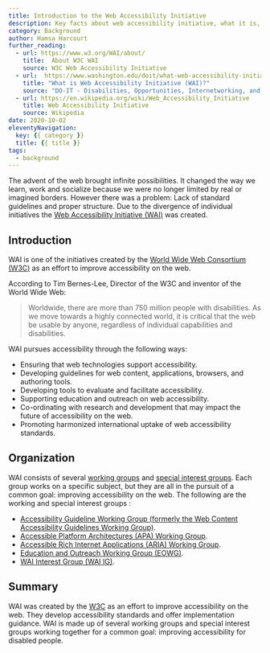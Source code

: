 ```yaml
---
title: Introduction to the Web Accessibility Initiative
description: Key facts about web accessibility initiative, what it is, and why it exists.
category: Background
author: Hamsa Harcourt
further_reading:
  - url: https://www.w3.org/WAI/about/
    title:  About W3C WAI
    source: W3C Web Accessibility Initiative
  - url:  https://www.washington.edu/doit/what-web-accessibility-initiative-wai
    title: "What is Web Accessibility Initiative (WAI)?"
    source: "DO-IT - Disabilities, Opportunities, Internetworking, and Technology"
  - url: https://en.wikipedia.org/wiki/Web_Accessibility_Initiative
    title: Web Accessibility Initiative
    source: Wikipedia
date: 2020-10-02
eleventyNavigation:
  key: {{ category }}
  title: {{ title }}
tags:
  - background
---
```


The advent of the web brought infinite possibilities. It changed the way we learn, work and socialize because we were no longer limited by real or imagined borders. However there was a problem: Lack of standard guidelines and proper structure. Due to the divergence of individual initiatives the [Web Accessibility Initiative (<abbr>WAI</abbr>)](https://www.w3.org/WAI/) was created.

## Introduction

WAI is one of the initiatives created by the [World Wide Web Consortium (<abbr>W3C</abbr>)](https://www.w3.org/Consortium/) as an effort to improve accessibility on the web.

According to Tim Bernes-Lee, Director of the W3C and inventor of the World Wide Web:

<blockquote>
	<p>Worldwide, there are more than 750 million people with disabilities. As we move towards a highly connected world, it is critical that the web be usable by anyone, regardless of individual capabilities and disabilities.</p>
</blockquote>

<abbr>WAI</abbr> pursues accessibility through the following ways:

- Ensuring that web technologies support accessibility.
- Developing guidelines for web content, applications, browsers, and authoring tools.
- Developing tools to evaluate and facilitate accessibility.
- Supporting education and outreach on web accessibility.
- Co-ordinating with research and development that may impact the future of accessibility on the web.
- Promoting harmonized international uptake of web accessibility standards.

## Organization

WAI consists of several [working groups](https://en.wikipedia.org/wiki/Working_group) and [special interest groups](https://en.wikipedia.org/wiki/Special_Interest_Group). Each group works on a specific subject, but they are all in the pursuit of a common goal: improving accessibility on the web. The following are the working and special interest groups :

- [Accessibility Guideline Working Group (formerly the Web Content Accessibility Guidelines Working Group)](https://www.w3.org/WAI/GL/).
- [Accessible Platform Architectures (APA) Working Group](https://www.w3.org/WAI/APA/).
- [Accessible Rich Internet Applications (ARIA) Working Group](https://www.w3.org/WAI/ARIA/).
- [Education and Outreach Working Group (EOWG)](https://www.w3.org/WAI/about/groups/eowg/).
- [WAI Interest Group (WAI IG)](https://www.w3.org/WAI/about/groups/waiig/).

## Summary

WAI was created by the [W3C](https://www.w3.org/Consortium/) as an effort to improve accessibility on the web. They develop accessibility standards and offer implementation guidance. WAI is made up of several working groups and special interest groups working together for a common goal: improving accessibility for disabled people.

